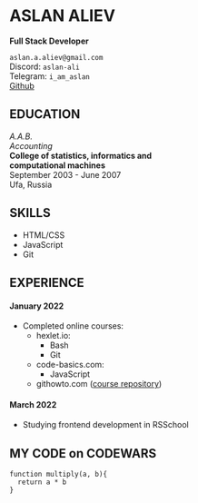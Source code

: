 # ASLAN ALIEV
**Full Stack Developer**

`aslan.a.aliev@gmail.com`   
Discord: `aslan-ali`  
Telegram: `i_am_aslan`  
[Github](https://github.com/aslan-ali/)

## EDUCATION
*A.A.B.*  
*Accounting*  
**College of statistics, informatics and  
computational machines**  
September 2003 - June 2007  
Ufa, Russia

## SKILLS
- HTML/CSS
- JavaScript
- Git

## EXPERIENCE
#### January 2022
- Completed online courses:
    - hexlet.io:
        - Bash
        - Git
    - code-basics.com:
        - JavaScript
    - githowto.com ([course repository](https://github.com/aslan-ali/githowtocom))  

#### March 2022
- Studying frontend development in RSSchool

## MY CODE on CODEWARS
```
function multiply(a, b){
  return a * b
}
```
